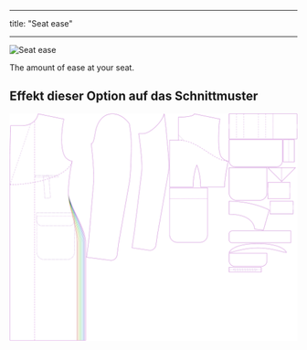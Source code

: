 - - -
title: "Seat ease"
- - -

![Seat ease](./seatease.svg)

The amount of ease at your seat.

## Effekt dieser Option auf das Schnittmuster

![This image shows the effect of this option by superimposing several variants that have a different value for this option](carlton_seatease_sample.svg "Effect of this option on the pattern")

